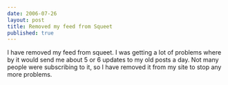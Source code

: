 ```yaml
--- 
date: 2006-07-26
layout: post
title: Removed my feed from Squeet
published: true
---
```

I have removed my feed from squeet.  I was getting a lot of problems where by it would send me about 5 or 6 updates to my old posts a day.  Not many people were subscribing to it, so I have removed it from my site to stop any more problems.<img class="posterous_download_image" src="https://blogger.googleusercontent.com/tracker/8109338-115389970749578378?l=www.kinlan.co.uk%2Findex.html" height="1" alt="" width="1" />
